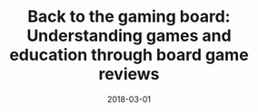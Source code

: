 ---
types: ["publication"]
date: 2018-03-01
layout: publication
publication_types: "conference presentation"
title: "Back to the gaming board: Understanding games and education through board game reviews"
co-authors: ["Bret Staudt Willet","Sukanya Moudgalya","Liz Owens Boltz","Matt Koehler"]
outlets: ["Society for Information Technology and Teacher Education"]
projects: ["player reviews of games"]
topics: ["games","analog games","educational games","niche online platforms"]
methods: ["digital methods","Geekdo API"]
link: ""
link_type: ""
summary: ""
citation: "Staudt Willet, K. B., Moudgalya, S., Boltz, L. O., <strong>Greenhalgh</strong>, S. P., & Koehler, M. J. (2018). Back to the gaming board: Understanding games and education through board game reviews. In E. Langran & J. Borup (Eds.), <em>Proceedings of Society for Information Technology and Teacher Education International Conference 2018</em> (pp. 495-503). Waynesville, NC: Association for the Advancement of Computing in Education (AACE)."
---
